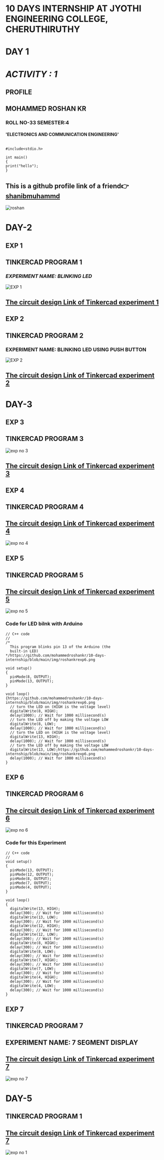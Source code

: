 # 10 DAYS INTERNSHIP AT JYOTHI ENGINEERING COLLEGE, CHERUTHIRUTHY
# DAY 1
# *ACTIVITY : 1*
## PROFILE
## **MOHAMMED ROSHAN KR**
### ROLL NO-33 SEMESTER:4
#### 'ELECTRONICS AND COMMUNICATION ENGINEERING'
```

#include<stdio.h>

int main()
{
print("hello");
}
```
## This is a github profile link of a friend:point_right: [shanibmuhammd](https://www.github.com/shanibmuhammd)

![roshan](https://github.com/mohammedroshankr/roshan/blob/main/img/Untitled.jpeg)

# DAY-2
## EXP 1
## TINKERCAD PROGRAM 1
### *EXPERIMENT NAME: BLINKING LED*

![EXP 1](https://github.com/mohammedroshankr/10-days-internship/blob/main/img/roshantinkercad.png)
## [The circuit design Link of Tinkercad experiment 1](https://www.tinkercad.com/things/87sLl6dO7mu-brave-amur/editel?tenant=circuits)


## EXP 2
## TINKERCAD PROGRAM 2
### EXPERIMENT NAME: BLINKING LED USING PUSH BUTTON
![EXP 2](https://github.com/mohammedroshankr/10-days-internship/blob/main/img/exp2.png)
## [The circuit design Link of Tinkercad experiment 2](https://www.tinkercad.com/things/iio3GSZ0liH-smashing-bigery/editel)

# DAY-3
## EXP 3
## TINKERCAD PROGRAM 3

![exp no 3](https://github.com/mohammedroshankr/10-days-internship/blob/main/img/roshenrkexp3.png)
## [The circuit design Link of Tinkercad experiment 3](https://www.tinkercad.com/things/crnZaFSCJ77-led-blink-using-7408-ic/editel)


## EXP 4
## TINKERCAD PROGRAM 4
## [The circuit design Link of Tinkercad experiment 4](https://www.tinkercad.com/things/9GODTAIluPw-1-led/editel)
![exp no 4](https://github.com/mohammedroshankr/10-days-internship/blob/main/img/roshanexp4.png)


 
## EXP 5
## TINKERCAD PROGRAM 5
## [The circuit design Link of Tinkercad experiment 5](https://www.tinkercad.com/things/kX0SbLOhivB-brave-crift-esboo/editel)
![exp no 5](https://github.com/mohammedroshankr/10-days-internship/blob/main/img/roshanexp5.png)

### Code for LED bilnk with Arduino

```
// C++ code
//
/*
  This program blinks pin 13 of the Arduino (the
  built-in LED)
*/https://github.com/mohammedroshankr/10-days-internship/blob/main/img/roshankrexp6.png

void setup()
{
  pinMode(8, OUTPUT);
  pinMode(13, OUTPUT);
}

void loop()
{https://github.com/mohammedroshankr/10-days-internship/blob/main/img/roshankrexp6.png
  // turn the LED on (HIGH is the voltage level)
  digitalWrite(8, HIGH);
  delay(1000); // Wait for 1000 millisecond(s)
  // turn the LED off by making the voltage LOW
  digitalWrite(8, LOW);
  delay(1000); // Wait for 1000 millisecond(s)
  // turn the LED on (HIGH is the voltage level)
  digitalWrite(13, HIGH);
  delay(1000); // Wait for 1000 millisecond(s)
  // turn the LED off by making the voltage LOW
  digitalWrite(13, LOW);https://github.com/mohammedroshankr/10-days-internship/blob/main/img/roshankrexp6.png
  delay(1000); // Wait for 1000 millisecond(s)
}
```
## EXP 6
## TINKERCAD PROGRAM 6
## [The circuit design Link of Tinkercad experiment 6](https://www.tinkercad.com/things/0JfLINgRWeQ-5-led-with-using-arduino/editel)
![exp no 6](https://github.com/mohammedroshankr/10-days-internship/blob/main/img/roshankrexp6.png)

### Code for this Experiment
```
// C++ code
//
void setup()
{
  pinMode(13, OUTPUT);
  pinMode(12, OUTPUT);
  pinMode(8, OUTPUT);
  pinMode(7, OUTPUT);
  pinMode(4, OUTPUT);
}

void loop()
{
  digitalWrite(13, HIGH);
  delay(300); // Wait for 1000 millisecond(s)
  digitalWrite(13, LOW);
  delay(300); // Wait for 1000 millisecond(s)
  digitalWrite(12, HIGH);
  delay(300); // Wait for 1000 millisecond(s)
  digitalWrite(12, LOW);
  delay(300); // Wait for 1000 millisecond(s)
  digitalWrite(8, HIGH);
  delay(300); // Wait for 1000 millisecond(s)
  digitalWrite(8, LOW);
  delay(300); // Wait for 1000 millisecond(s)
  digitalWrite(7, HIGH);
  delay(300); // Wait for 1000 millisecond(s)
  digitalWrite(7, LOW);
  delay(300); // Wait for 1000 millisecond(s)
  digitalWrite(4, HIGH);
  delay(300); // Wait for 1000 millisecond(s)
  digitalWrite(4, LOW);
  delay(300); // Wait for 1000 millisecond(s)
}
```
## EXP 7
## TINKERCAD PROGRAM 7
## EXPERIMENT NAME: 7 SEGMENT DISPLAY
## [The circuit design Link of Tinkercad experiment 7](https://www.tinkercad.com/things/iYCAsnfsYuh-brilliant-waasa/editel?tenant=circuits)
![exp no 7](https://github.com/mohammedroshankr/10-days-internship/blob/main/img/exp7.png)

# DAY-5
## TINKERCAD PROGRAM 1
## [The circuit design Link of Tinkercad experiment 7](https://www.tinkercad.com/things/k23EAm8JWQn-interfacing-potentiometer-with-arduino/editel)
![exp no 1](https://github.com/mohammedroshankr/10-days-internship/blob/main/img/PotentiometerDay5EXP1.png)
